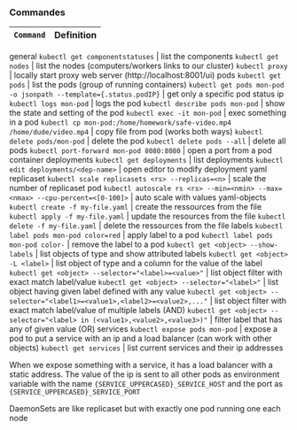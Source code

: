 
### Commandes

`Command` | Definition
--- | ---
general
`kubectl get componentstatuses` | list the components
`kubectl get nodes` | list the nodes (computers/workers links to our cluster)
`kubectl proxy` | locally start proxy web server (http://localhost:8001/ui)
pods
`kubectl get pods` | list the pods (group of running containers)
`kubectl get pods mon-pod -o jsonpath --template={.status.podIP}` | get only a specific pod status ip
`kubectl logs mon-pod` | logs the pod
`kubectl describe pods mon-pod` | show the state and setting of the pod 
`kubectl exec -it mon-pod` | exec something in a pod
`kubectl cp mon-pod:/home/homework/safe-video.mp4 /home/dude/video.mp4` | copy file from pod (works both ways)
`kubectl delete pods/mon-pod` | delete the pod
`kubectl delete pods --all` | delete all pods
`kubectl port-forward mon-pod 8080:8080` | open a port from a pod container
deployments
`kubectl get deployments` | list deployments
`kubectl edit deployments/<dep-name>` | open editor to modify deployment yaml
replicaset
`kubectl scale replicasets <rs> --replicas=<n>` | scale the number of replicaset pod
`kubectl autoscale rs <rs> --min=<nmin> --max=<nmax> --cpu-percent=<[0-100]>` | auto scale with values
yaml-objects
`kubectl create -f my-file.yaml` | create the ressources from the file
`kubectl apply -f my-file.yaml` | update the resources from the file
`kubectl delete -f my-file.yaml` | delete the ressources from the file
labels
`kubectl label pods mon-pod color=red` | apply label to a pod
`kubectl label pods mon-pod color-` | remove the label to a pod
`kubectl get <object> --show-labels` | list objects of type and show attributed labels
`kubectl get <object> -L <label>` | list object of type and a column for the value of the label
`kubectl get <object> --selector="<label>=<value>"` | list object filter with exact match label/value
`kubectl get <object> --selector="<label>"` | list object having given label defined with any value
`kubectl get <object> --selector="<label1>=<value1>,<label2>=<value2>,..."` | list object filter with exact match label/value of multiple labels  (AND)
`kubectl get <object> --selector="<label> in (<value1>,<value2>,<value3>)"` | filter label that has any of given value (OR)
services
`kubectl expose pods mon-pod` | expose a pod to put a service with an ip and a load balancer (can work with other objects)
`kubectl get services` | list current services and their ip addresses



When we expose something with a service, it has a load balancer with a static address. The value of the ip is sent to all other pods as environment variable with the name `{SERVICE_UPPERCASED}_SERVICE_HOST` and the port as `{SERVICE_UPPERCASED}_SERVICE_PORT`

DaemonSets are like replicaset but with exactly one pod running one each node
